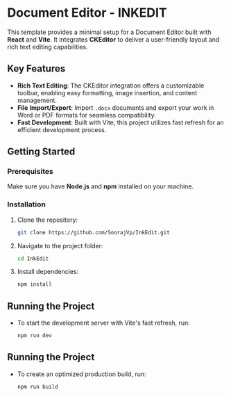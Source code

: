 # Document Editor - INKEDIT

This template provides a minimal setup for a Document Editor built with **React** and **Vite**. It integrates **CKEditor** to deliver a user-friendly layout and rich text editing capabilities.

## Key Features

- **Rich Text Editing**: The CKEditor integration offers a customizable toolbar, enabling easy formatting, image insertion, and content management.
- **File Import/Export**: Import `.docx` documents and export your work in Word or PDF formats for seamless compatibility.
- **Fast Development**: Built with Vite, this project utilizes fast refresh for an efficient development process.

## Getting Started

### Prerequisites

Make sure you have **Node.js** and **npm** installed on your machine.

### Installation

1. Clone the repository:
   ```bash
   git clone https://github.com/SoorajVp/InkEdit.git

2. Navigate to the project folder:
   ```bash
   cd InkEdit

3. Install dependencies:
   ```bash
   npm install


## Running the Project

- To start the development server with Vite's fast refresh, run:

    ```bash
    npm run dev


## Running the Project

- To create an optimized production build, run:

    ```bash
    npm run build